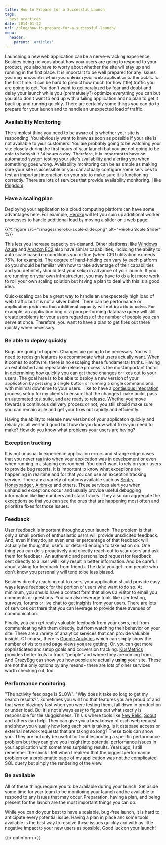 ```yaml
---
title: How to Prepare for a Successful Launch
tags:
- best practices
date: 2014-01-22
url: /blog/how-to-prepare-for-a-successful-launch/
menu:
  header:
    parent: 'articles'
---
```


Launching a new web application can be a nerve-wracking experience. Besides being nervous about how your users are going to respond to your product, you also have to worry about whether the site will stay up and running in the first place. It is important to be well prepared for any issues you may encounter when you unleash your web application to the public for the first time. It can be hard to predict how much (or how little) traffic you are going to get. You don't want to get paralyzed by fear and doubt and delay your launch while you (prematurely?) optimize everything you can but you also don't want to end up with a failing application and no plan to get it back up and running quickly. There are certainly some things you can do to prepare for your launch and to handle an unexpected load of traffic.

<!--more-->

### Availability Monitoring

The simplest thing you need to be aware of is whether your site is responding. You obviously want to know as soon as possible if your site is not available to your customers. You are probably going to be watching your site closely during the first hours of your launch but you are not going to be able to babysit it 24 hours a day. Therefore, it is important to have an automated system testing your site's availability and alerting you when something goes wrong. Availability monitoring can be as simple as making sure your site is accessible or you can actually configure some services to test an important interaction on your site to make sure it is functioning correctly. There are lots of services that provide availability monitoring. I like [Pingdom](https://www.pingdom.com/).

### Have a scaling plan

Deploying your application to a cloud computing platform can have some advantages here. For example, [Heroku](https://www.heroku.com/) will let you spin up additional worker processes to handle additional load by moving a slider on a web page:


{{% figure src="/images/heroku-scale-slider.png" alt="Heroku Scale Slider" %}}

This lets you increase capacity on-demand. Other platforms, like [Windows Azure](http://www.windowsazure.com/en-us/) and [Amazon EC2](http://aws.amazon.com/ec2/) also have similar capabilities, including the ability to auto scale based on conditions you define (when CPU utilization exceeds 75%, for example). The degree of hand-holding can vary by each platform so you should be familiar with how to take advantage of their capabilities and you definitely should test your setup in advance of your launch. If you are running on your own infrastructure, you may have to do a lot more work to roll your own scaling solution but having a plan to deal with this is a good idea.

Quick-scaling can be a great way to handle an unexpectedly high load of web traffic but it is not a silver bullet. There can be performance or application problems that additional capacity will not be able to solve. For example, an application bug or a poor performing database query will still create problems for your users regardless of the number of people you can serve at once. Therefore, you want to have a plan to get fixes out there quickly when necessary.

### Be able to deploy quickly

Bugs are going to happen. Changes are going to be necessary. You will need to redesign features to accommodate what users actually want. When it comes to software, there is no escaping these fundamental truths. Having an established and repeatable release process is the most important factor in determining how quickly you can get these changes or fixes out to your users. The goal here is to be able to deploy a new version of your application by pressing a single button or running a single command and with minimal downtime to your users. I like to have a [continuous integration](http://www.thoughtworks.com/continuous-integration) process setup for my clients to ensure that the changes I make build, pass an automated test suite, and are ready to release. Whether you move towards a continuous delivery process or not, you still should make sure you can remain agile and get your fixes out rapidly and efficiently.

Having the ability to release new versions of your application quickly and reliably is all well and good but how do you know what fixes you need to make? How do you know what problems your users are having?

### Exception tracking

It is not unusual to experience application errors and strange edge cases that you never ran into when your application was in development or even when running in a staging environment. You don't want to rely on your users to provide bug reports. It is important to know what exceptions are happening in real time and for that you can use an exception tracking service. There are a variety of options available such as [Sentry](https://getsentry.com), [Honeybadger](https://www.honeybadger.io/), [Airbrake](https://airbrake.io/) and others. These services alert you when unhandled exceptions occur and usually provide useful debugging information like line numbers and stack traces. They also can aggregate the exceptions so that you can see the ones that are happening most often and prioritize fixes for those issues.

### Feedback

User feedback is important throughout your launch. The problem is that only a small portion of enthusiastic users will provide unsolicited feedback. And, even if they do, an even smaller percentage of that feedback will actually be thoughtful, useful or detailed enough to take action on. One thing you can do is proactively and directly reach out to your users and ask them for feedback. An authentic and personalized request for feedback sent directly to a user will likely result in better information. And be careful about asking for feedback from friends. The data you get from people who don't know you personally will tend to be less biased.

Besides directly reaching out to users, your application should provide easy ways leave feedback for the portion of users who want to do so. At minimum, you should have a contact form that allows a visitor to email you comments or questions. You can also leverage tools like user testing, surveys, forums or live chat to get insights from your users. There are lots of services out there that you can leverage to provide these avenues of communication.

Finally, you can get really valuable feedback from your users, not from communicating with them directly, but from watching their behavior on your site. There are a variety of analytics services that can provide valuable insight. Of course, there is [Google Analytics](http://www.google.com/analytics/) which can simply show the number of visitors and page views you are getting. Or, you can get more sophisticated and setup goals and conversion tracking. [KissMetrics](https://www.kissmetrics.com/) provides better tools to track "people" and where they are coming from. And [CrazyEgg](http://www.crazyegg.com/) can show you how people are actually **using** your site. These are not the only options by any means - there are lots of other services worth checking out, too.

### Performance monitoring

"The activity feed page is SLOW". "Why does it take so long to get my search results?". Sometimes you will find that features you are proud of and that were blazingly fast when you were testing them, fall down in production or under load. But it is not always easy to figure out what exactly is responsible for the sluggishness. This is where tools like [New Relic](http://newrelic.com/), [Scout](https://scoutapp.com/) and others can help. They can give you a breakdown of each web request and show you visually how long each part is taking. Is it database access or external network requests that are taking so long? These tools can show you. They are not only be useful for troubleshooting a specific performance problem but they can give you insight into potential performance issues in your application with sometimes surprising results. Years ago, I still remember the shock I felt when I realized that the biggest performance problem on a problematic page of my application was not the complicated SQL query but simply the rendering of the view.

### Be available

All of these things require you to be available during your launch. Set aside some time for your team to be monitoring your launch and be available to respond to any issues that may occur. Preparation, having a plan, and being present for the launch are the most important things you can do.

While you can do your best to have a scalable, bug-free launch, it is hard to anticipate every potential issue. Having a plan in place and some tools available is the best way to resolve these issues quickly and with as little negative impact to your new users as possible. Good luck on your launch!

{{< optinform >}}
